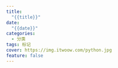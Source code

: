 ```yaml
---
title:
  "{{title}}"
date:
  "{{date}}"
categories:
  - 分类
tags: 标记
cover: https://img.itwoow.com/python.jpg
feature: false
---
```

